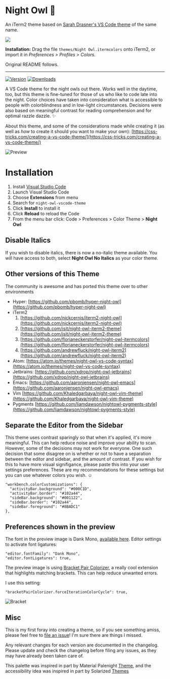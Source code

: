 # Night Owl 🌌

An iTerm2 theme based on [Sarah Drasner's VS Code
theme](https://github.com/sdras/night-owl-vscode-theme) of the same name.

![](https://cl.ly/tU7K/Screen%20Shot%202018-08-03%20at%205.00.46%20PM.png)

**Installation:** Drag the file `themes/Night Owl.itermcolors` onto iTerm2, or import
it in *Preferences > Profiles > Colors*.

Original README follows.

---

[![Version](https://vsmarketplacebadge.apphb.com/version/sdras.night-owl.svg)](https://aka.ms/nightowl)
[![Downloads](https://img.shields.io/vscode-marketplace/r/sdras.night-owl.svg)](https://aka.ms/nightowl)

A VS Code theme for the night owls out there. Works well in the daytime, too, but this theme is fine-tuned for those of us who like to code late into the night. Color choices have taken into consideration what is accessible to people with colorblindness and in low-light circumstances. Decisions were also based on meaningful contrast for reading comprehension and for optimal razzle dazzle. ✨

About this theme, and some of the considerations made while creating it (as well as _how_ to create it should you want to make your own): [https://css-tricks.com/creating-a-vs-code-theme/](https://css-tricks.com/creating-a-vs-code-theme/)

![Preview](preview.png)

# Installation

1.  Install [Visual Studio Code](https://code.visualstudio.com/)
2.  Launch Visual Studio Code
3.  Choose **Extensions** from menu
4.  Search for `night-owl-vscode-theme`
5.  Click **Install** to install it
6.  Click **Reload** to reload the Code
7.  From the menu bar click: Code > Preferences > Color Theme > **Night Owl**

## Disable Italics

If you wish to disable italics, there is now a no-italic theme available. You will have access to both, select **Night Owl No Italics** as your color theme.

## Other versions of this Theme

The community is awesome and has ported this theme over to other environments

- Hyper: [https://github.com/pbomb/hyper-night-owl](https://github.com/pbomb/hyper-night-owl)
- iTerm2
  1.  [https://github.com/nickcernis/iterm2-night-owl](https://github.com/nickcernis/iterm2-night-owl)
  2.  [https://github.com/jsit/night-owl-iterm2-theme](https://github.com/jsit/night-owl-iterm2-theme)
  3.  [https://github.com/florianeckerstorfer/night-owl-itermcolors](https://github.com/florianeckerstorfer/night-owl-itermcolors)
  4.  [https://github.com/andrewfluck/night-owl-iterm2](https://github.com/andrewfluck/night-owl-iterm2)
- Atom: [https://atom.io/themes/night-owl-vs-code-syntax](https://atom.io/themes/night-owl-vs-code-syntax)
- Jetbrains: [https://github.com/xdrop/night-owl-jetbrains](https://github.com/xdrop/night-owl-jetbrains)
- Emacs: [https://github.com/aaronjensen/night-owl-emacs](https://github.com/aaronjensen/night-owl-emacs)
- Vim [https://github.com/Khaledgarbaya/night-owl-vim-theme](https://github.com/Khaledgarbaya/night-owl-vim-theme)
- Pygments [https://github.com/liamdawson/nightowl-pygments-style](https://github.com/liamdawson/nightowl-pygments-style)

## Separate the Editor from the Sidebar

This theme uses contrast sparingly so that when it's applied, it's more meaningful. This can help reduce noise and improve your ability to scan. However, some of the decisions may not work for everyone. One such decision that some disagree on is whether or not to have a separation between the editor and sidebar, and the amount of contrast. If you wish for this to have more visual signifigance, please paste this into your user settings preferences. These are my recommendations for these settings but you can use whatever colors you wish. ☺️

```
"workbench.colorCustomizations": {
  "activityBar.background": "#000C1D",
  "activityBar.border": "#102a44",
  "sideBar.background": "#001122",
  "sideBar.border": "#102a44",
  "sideBar.foreground": "#8BADC1"
},
```

## Preferences shown in the preview

The font in the preview image is Dank Mono, [available here](https://dank.sh/). Editor settings to activate font ligatures:

```
"editor.fontFamily": "Dank Mono",
"editor.fontLigatures": true,
```

The preview image is using [Bracket Pair Colorizer](https://marketplace.visualstudio.com/items?itemName=CoenraadS.bracket-pair-colorizer), a really cool extension that highlights matching brackets. This can help reduce unwanted errors.

I use this setting:

```
"bracketPairColorizer.forceIterationColorCycle": true,
```

![Bracket](bracket.png)

## Misc

This is my first foray into creating a theme, so if you see something amiss, please feel free to [file an issue](https://github.com/sdras/night-owl-vscode-theme/issues)! I'm sure there are things I missed.

Any relevant changes for each version are documented in the changelog. Please update and check the changelog before filing any issues, as they may have already been taken care of.

This palette was inspired in part by Material Palenight [Theme](https://marketplace.visualstudio.com/items?itemName=whizkydee.material-palenight-theme), and the accessibility idea was inspired in part by Solarized [Themes](http://ethanschoonover.com/solarized)
